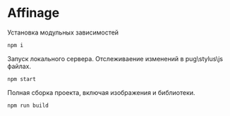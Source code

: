 # Affinage

Установка модульных зависимостей
```bash
npm i
```

Запуск локального сервера. Отслеживаение изменений в pug\stylus\js файлах.
```bash
npm start
```

Полная сборка проекта, включая изображения и библиотеки.
```bash
npm run build
```
